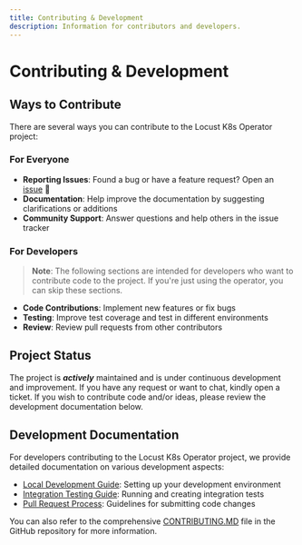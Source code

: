 ```yaml
---
title: Contributing & Development  
description: Information for contributors and developers.
---
```


# Contributing & Development

## Ways to Contribute

There are several ways you can contribute to the Locust K8s Operator project:

### For Everyone

- **Reporting Issues**: Found a bug or have a feature request? Open an [issue][issues-url] 👋
- **Documentation**: Help improve the documentation by suggesting clarifications or additions
- **Community Support**: Answer questions and help others in the issue tracker

### For Developers

> **Note**: The following sections are intended for developers who want to contribute code to the project. If you're just using the operator, you can skip these sections.

- **Code Contributions**: Implement new features or fix bugs
- **Testing**: Improve test coverage and test in different environments
- **Review**: Review pull requests from other contributors

## Project Status

The project is **_actively_** maintained and is under continuous development and improvement. If you have any request or want to chat, kindly open a ticket. If you wish to contribute code and/or ideas, please review the development documentation below.

## Development Documentation

For developers contributing to the Locust K8s Operator project, we provide detailed documentation on various development aspects:

- [Local Development Guide](local-development.md): Setting up your development environment
- [Integration Testing Guide](integration-testing.md): Running and creating integration tests
- [Pull Request Process](pull-request-process.md): Guidelines for submitting code changes

You can also refer to the comprehensive [CONTRIBUTING.MD][contributing-url] file in the GitHub repository for more information.

[//]: # (common urls)
[contributing-url]: https://github.com/AbdelrhmanHamouda/locust-k8s-operator/blob/master/CONTRIBUTING.md
[issues-url]: https://github.com/AbdelrhmanHamouda/locust-k8s-operator/issues